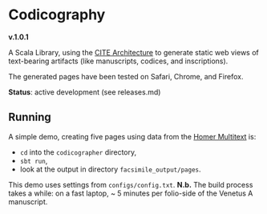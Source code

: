 # Codicography

**v.1.0.1**

A Scala Library, using the [CITE Architecture](http://cite-architecture.org) to generate static web views of text-bearing artifacts (like manuscripts, codices, and inscriptions).

The generated pages have been tested on Safari, Chrome, and Firefox.

**Status**: active development (see releases.md)

## Running

A simple demo, creating five pages using data from the [Homer Multitext](http://www.homermultitext.org) is:

- `cd` into the `codicographer` directory, 
-  `sbt run`,
- look at the output in directory `facsimile_output/pages`.

This demo uses settings from `configs/config.txt`. **N.b.** The build process takes a while: on a fast laptop, ~ 5 minutes per folio-side of the Venetus A manuscript.


